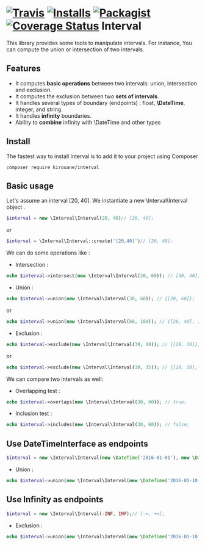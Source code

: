 [![Travis](https://img.shields.io/travis/Kirouane/interval/master.svg)](http://travis-ci.org/Kirouane/interval)
[![Installs](https://img.shields.io/packagist/dt/Kirouane/interval.svg)](https://packagist.org/packages/Kirouane/interval/stats)
[![Packagist](https://img.shields.io/packagist/v/Kirouane/interval.svg)](https://packagist.org/packages/Kirouane/interval)
[![Coverage Status](https://coveralls.io/repos/github/Kirouane/interval/badge.svg)](https://coveralls.io/github/Kirouane/interval)
Interval
======

This library provides some tools to manipulate intervals. For instance, You can compute the union or intersection of two intervals.

Features
------

* It computes **basic operations** between two intervals: union, intersection and exclusion.
* It computes the exclusion between two **sets of intervals**.
* It handles several types of boundary (endpoints) : float, **\DateTime**, integer, and string. 
* It handles **infinity** boundaries.
* Ability to **combine** infinity with \DateTime and other types

Install
------

The fastest way to install Interval is to add it to your project using Composer

`composer require kirouane/interval`


Basic usage
---------

Let's assume an interval [20, 40].
We instantiate a new \Interval\Interval object .

```php
$interval = new \Interval\Interval(20, 40)// [20, 40];
```

or

```php
$interval = \Interval\Interval::create('[20,40]')// [20, 40];
```


We can do some operations like : 
* Intersection : 

```php
echo $interval->intersect(new \Interval\Interval(30, 60)); // [30, 40];
```

* Union : 

```php
echo $interval->union(new \Interval\Interval(30, 60)); // {[20, 60]};
```

or

```php
echo $interval->union(new \Interval\Interval(60, 100)); // {[20, 40], [60, 100]};
```

* Exclusion : 

```php
echo $interval->exclude(new \Interval\Interval(30, 60)); // {[20, 30]};
```

or

```php
echo $interval->exclude(new \Interval\Interval(30, 35)); // {[20, 30], [35, 40]};
```

We can compare two intervals as well: 
* Overlapping test : 

```php
echo $interval->overlaps(new \Interval\Interval(30, 60)); // true;
```

* Inclusion test : 

```php
echo $interval->includes(new \Interval\Interval(30, 60)); // false;
```
Use DateTimeInterface as endpoints
---------

```php
$interval = new \Interval\Interval(new \DateTime('2016-01-01'), new \DateTime('2016-01-10'))// [2016-01-01T00:00:00+01:00, 2016-01-10T00:00:00+01:00];
```

* Union : 

```php
echo $interval->union(new \Interval\Interval(new \DateTime('2016-01-10'), new \DateTime('2016-01-15'))); // {[2016-01-01T00:00:00+01:00, 2016-01-15T00:00:00+01:00]};
```

Use Infinity as endpoints
---------

```php
$interval = new \Interval\Interval(-INF, INF);// [-∞, +∞];
```

* Exclusion : 

```php
echo $interval->union(new \Interval\Interval(new \DateTime('2016-01-10'), new \DateTime('2016-01-15'))); // {[-∞, 2016-01-10T00:00:00+01:00], [2016-01-15T00:00:00+01:00, +∞]};
```


